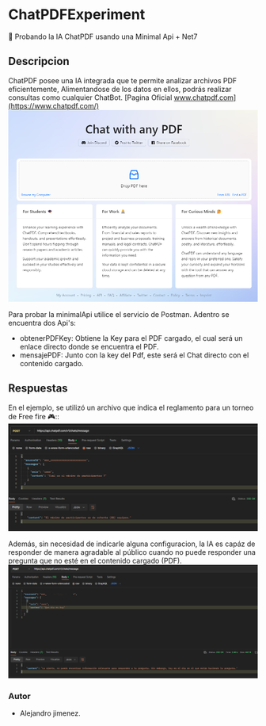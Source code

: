 # ChatPDFExperiment
 :robot: Probando la IA ChatPDF usando una Minimal Api + Net7
## Descripcion
ChatPDF posee una IA integrada que te permite analizar archivos PDF eficientemente, Alimentandose de los datos en ellos, podrás realizar consultas como cualquier ChatBot.
[Pagina Oficial www.chatpdf.com](https://www.chatpdf.com/)
![Pagina Web de ChatPDF](imagenREADME/img1.png)

Para probar la minimalApi utilice el servicio de Postman. Adentro se encuentra dos Api's: 
- obtenerPDFKey: Obtiene la Key para el PDF cargado, el cual será un enlace directo donde se encuentra el PDF. 
- mensajePDF: Junto con la key del Pdf, este será el Chat directo con el contenido cargado.
## Respuestas
En el ejemplo, se utilizó un archivo que indica el reglamento para un torneo de Free fire 🎮:: 
![Consulta del torneo](imagenREADME/img2.png)

Además, sin necesidad de indicarle alguna configuracion, la IA es capáz de responder de manera agradable al público cuando no puede responder una pregunta que no esté en el contenido cargado (PDF). 
![Consulta fuera de su contenido](imagenREADME/img3.png)

### Autor
- Alejandro jimenez.
